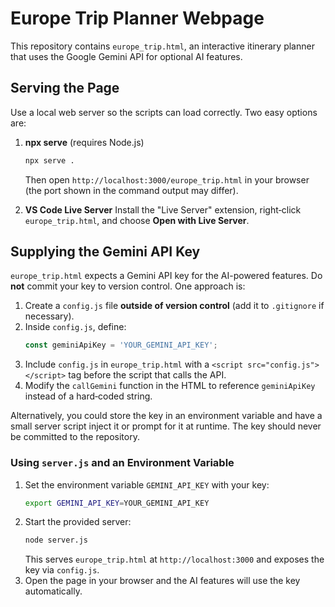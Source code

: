 # Europe Trip Planner Webpage

This repository contains `europe_trip.html`, an interactive itinerary planner that uses the Google Gemini API for optional AI features.

## Serving the Page
Use a local web server so the scripts can load correctly. Two easy options are:

1. **npx serve** (requires Node.js)
   ```bash
   npx serve .
   ```
   Then open `http://localhost:3000/europe_trip.html` in your browser (the port shown in the command output may differ).

2. **VS Code Live Server**
   Install the "Live Server" extension, right‑click `europe_trip.html`, and choose **Open with Live Server**.

## Supplying the Gemini API Key
`europe_trip.html` expects a Gemini API key for the AI-powered features. Do **not** commit your key to version control. One approach is:

1. Create a `config.js` file **outside of version control** (add it to `.gitignore` if necessary).
2. Inside `config.js`, define:
   ```js
   const geminiApiKey = 'YOUR_GEMINI_API_KEY';
   ```
3. Include `config.js` in `europe_trip.html` with a `<script src="config.js"></script>` tag before the script that calls the API.
4. Modify the `callGemini` function in the HTML to reference `geminiApiKey` instead of a hard‑coded string.

Alternatively, you could store the key in an environment variable and have a small server script inject it or prompt for it at runtime. The key should never be committed to the repository.

### Using `server.js` and an Environment Variable

1. Set the environment variable `GEMINI_API_KEY` with your key:
   ```bash
   export GEMINI_API_KEY=YOUR_GEMINI_API_KEY
   ```
2. Start the provided server:
   ```bash
   node server.js
   ```
   This serves `europe_trip.html` at `http://localhost:3000` and exposes the key via `config.js`.
3. Open the page in your browser and the AI features will use the key automatically.
